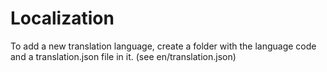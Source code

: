 # Localization

To add a new translation language, create a folder with the language code and a translation.json file in it. (see en/translation.json)

